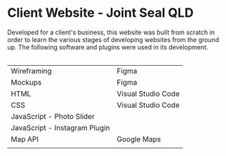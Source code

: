 <h1>Client Website - Joint Seal QLD</h1>
Developed for a client's business, this website was built from scratch in order to learn the various stages of developing websites from the ground up. The following software and plugins were used in its development.

<br>
<br>

<table>
<tr>
    <td>Wireframing</td>
    <td>Figma</td>
</tr>
<tr>
    <td>Mockups</td>
    <td>Figma</td>
</tr>
<tr>
    <td>HTML</td>
    <td>Visual Studio Code</td>
</tr>
<tr>
    <td>CSS</td>
    <td>Visual Studio Code</td>
</tr>
<tr>
    <td>JavaScript - Photo Slider</td>
    <td></td>
</tr>
<tr>
    <td>JavaScript - Instagram Plugin</td>
    <td></td>
</tr>
<tr>
    <td>Map API</td>
    <td>Google Maps</td>
</tr>
<tr>
    <td></td>
    <td></td>
</tr>
</table>
